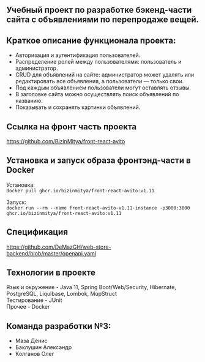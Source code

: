 ##  Учебный проект по разработке бэкенд-части сайта с объявлениями по перепродаже вещей.

## Краткое описание функционала проекта:
- Авторизация и аутентификация пользователей.
- Распределение ролей между пользователями: пользователь и администратор.
- CRUD для объявлений на сайте: администратор может удалять или редактировать все объявления, а пользователи — только свои.
- Под каждым объявлением пользователи могут оставлять отзывы.
- В заголовке сайта можно осуществлять поиск объявлений по названию.
- Показывать и сохранять картинки объявлений.


## Ссылка на фронт часть проекта
https://github.com/BizinMitya/front-react-avito


## Установка и запуск образа фронтэнд-части в Docker

Установка:  
`docker pull ghcr.io/bizinmitya/front-react-avito:v1.11`

Запуск:  
`docker run --rm --name front-react-avito-v1.11-instance -p3000:3000 ghcr.io/bizinmitya/front-react-avito:v1.11`


## Спецификация
https://github.com/DeMazGH/web-store-backend/blob/master/openapi.yaml


## Технологии в проекте
Язык и окружение - Java 11, Spring Boot/Web/Security, Hibernate, PostgreSQL, Liquibase, Lombok, MupStruct    
Тестирование - JUnit  
Прочее - Docker  

## Команда разработки №3:
- Маза Денис
- Баклушин Александр
- Колганов Олег
